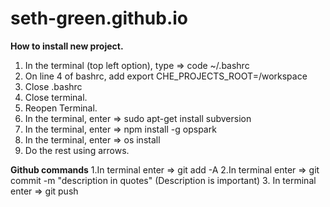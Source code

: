 # seth-green.github.io

**How to install new project.**
1. In the terminal (top left option), type => code ~/.bashrc
2. On line 4 of bashrc, add export CHE_PROJECTS_ROOT=/workspace
3. Close .bashrc
4. Close terminal.
5. Reopen Terminal.
6. In the terminal, enter => sudo apt-get install subversion
7. In the terminal, enter => npm install -g opspark
8. In the terminal, enter => os install
9. Do the rest using arrows.


**Github commands**
1.In terminal enter => git add -A
2.In terminal enter => git commit -m "description in quotes" (Description is important)
3. In terminal enter => git push 